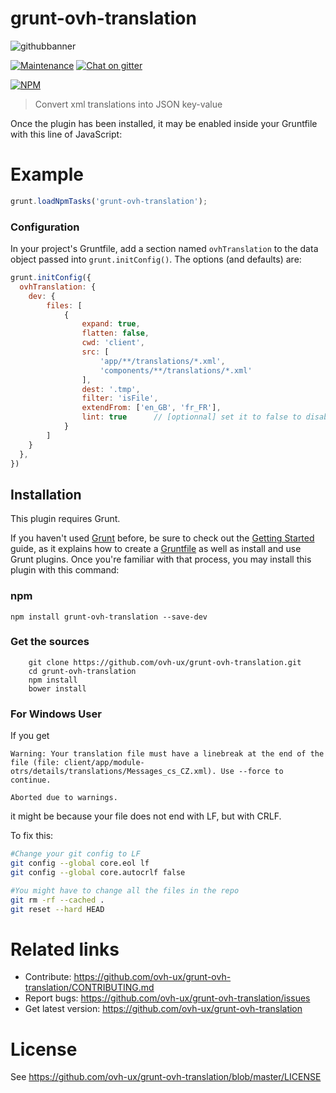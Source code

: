 # grunt-ovh-translation

![githubbanner](https://user-images.githubusercontent.com/3379410/27423240-3f944bc4-5731-11e7-87bb-3ff603aff8a7.png)

[![Maintenance](https://img.shields.io/maintenance/yes/2018.svg)]() [![Chat on gitter](https://img.shields.io/gitter/room/ovh/ux.svg)](https://gitter.im/ovh/ux)

[![NPM](https://nodei.co/npm/grunt-ovh-translation.png?downloads=true&downloadRank=true&stars=true)](https://nodei.co/npm/grunt-ovh-translation/)

> Convert xml translations into JSON key-value


Once the plugin has been installed, it may be enabled inside your Gruntfile with this line of JavaScript:

# Example

```javascript
grunt.loadNpmTasks('grunt-ovh-translation');
```

### Configuration
In your project's Gruntfile, add a section named `ovhTranslation` to the data object passed into `grunt.initConfig()`. The options (and defaults) are:

```JavaScript
grunt.initConfig({
  ovhTranslation: {
    dev: {
        files: [
            {
                expand: true,
                flatten: false,
                cwd: 'client',
                src: [
                    'app/**/translations/*.xml',
                    'components/**/translations/*.xml'
                ],
                dest: '.tmp',
                filter: 'isFile',
                extendFrom: ['en_GB', 'fr_FR'],
                lint: true      // [optionnal] set it to false to disable linter
            }
        ]
    }
  },
})
```

## Installation
This plugin requires Grunt.

If you haven't used [Grunt](http://gruntjs.com/) before, be sure to check out the [Getting Started](http://gruntjs.com/getting-started) guide, as it explains how to create a [Gruntfile](http://gruntjs.com/sample-gruntfile) as well as install and use Grunt plugins. Once you're familiar with that process, you may install this plugin with this command:

### npm

```
npm install grunt-ovh-translation --save-dev
```

### Get the sources

```
    git clone https://github.com/ovh-ux/grunt-ovh-translation.git
    cd grunt-ovh-translation
    npm install
    bower install
```

### For Windows User
If you get

```shell
Warning: Your translation file must have a linebreak at the end of the file (file: client/app/module-otrs/details/translations/Messages_cs_CZ.xml). Use --force to continue.

Aborted due to warnings.
```

it might be because your file does not end with LF, but with CRLF.

To fix this:

```bash
#Change your git config to LF
git config --global core.eol lf
git config --global core.autocrlf false

#You might have to change all the files in the repo
git rm -rf --cached .
git reset --hard HEAD
```

# Related links

 * Contribute: https://github.com/ovh-ux/grunt-ovh-translation/CONTRIBUTING.md
 * Report bugs: https://github.com/ovh-ux/grunt-ovh-translation/issues
 * Get latest version: https://github.com/ovh-ux/grunt-ovh-translation

# License

See https://github.com/ovh-ux/grunt-ovh-translation/blob/master/LICENSE
